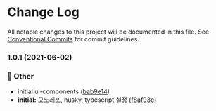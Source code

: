 # Change Log

All notable changes to this project will be documented in this file.
See [Conventional Commits](https://conventionalcommits.org) for commit guidelines.

### 1.0.1 (2021-06-02)


### :mega: Other

* initial ui-components ([bab9e14](https://github.com/ethan-heo/monorepo-project-config/commit/bab9e1425cedb387a5e434428fe9f3fada30e291))
* **initial:** 모노레포, husky, typescript 설정 ([f8af93c](https://github.com/ethan-heo/monorepo-project-config/commit/f8af93c2fefabc1eaa8c03ffeddca416065c9692))
